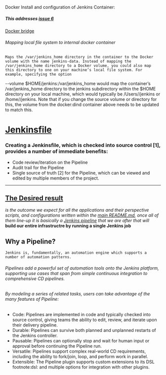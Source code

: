 Docker Install and configuration of Jenkins Container:

##### This addresses [issue 6](https://github.com/Hawaiideveloper/Infastructure-as-Code-Sample_Env/issues/6#issuecomment-751418702)

[Docker bridge](https://www.bogotobogo.com/DevOps/Docker/Docker-Bridge-Driver-Networks.php)
	
###### Mapping local file system to internal docker container    
    Maps the /var/jenkins_home directory in the container to the Docker volume with the name jenkins-data. Instead of mapping the /var/jenkins_home directory to a Docker volume, you could also map this directory to one on your machine’s local file system. For example, specifying the option
--volume $HOME/jenkins:/var/jenkins_home would map the container’s /var/jenkins_home directory to the jenkins subdirectory within the $HOME directory on your local machine, which would typically be /Users/<your-username>/jenkins or /home/<your-username>/jenkins. Note that if you change the source volume or directory for this, the volume from the docker:dind container above needs to be updated to match this.





# [Jenkinsfile](https://www.jenkins.io/doc/book/pipeline/jenkinsfile/) 

### Creating a Jenkinsfile, which is checked into source control [1], provides a number of immediate benefits:

- Code review/iteration on the Pipeline
- Audit trail for the Pipeline
- Single source of truth [2] for the Pipeline, which can be viewed and edited by multiple members of the project.
---
## [The Desired result](https://github.com/Hawaiideveloper/Infastructure-as-Code-Sample_Env/issues/6) 
*is the outcome we expect for all the applications and their perspective scripts, and configurations written within the [main README.md](https://github.com/Hawaiideveloper/Infastructure-as-Code-Sample_Env), once all of them line-up it is basically a [Jenkins pipeline](https://www.jenkins.io/doc/book/pipeline/) that we are after that will* **build our entire infrastructre by running a single Jenkins job**


## Why a Pipeline?
    Jenkins is, fundamentally, an automation engine which supports a number of automation patterns.   
###### *Pipelines add a powerful set of automation tools onto the Jenkins platform, supporting use cases that span from simple continuous integration to comprehensive CD pipelines.*

 ###### By modeling a series of related tasks, users can take advantage of the many features of Pipeline:

- Code: Pipelines are implemented in code and typically checked into source control, giving teams the ability to edit, review, and iterate upon their delivery pipeline.
- Durable: Pipelines can survive both planned and unplanned restarts of the Jenkins controller.
- Pausable: Pipelines can optionally stop and wait for human input or approval before continuing the Pipeline run.
- Versatile: Pipelines support complex real-world CD requirements, including the ability to fork/join, loop, and perform work in parallel.
- Extensible: The Pipeline plugin supports custom extensions to its DSL footnote:dsl: and multiple options for integration with other plugins.